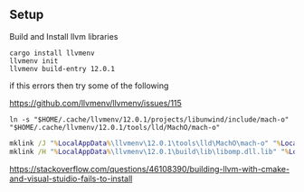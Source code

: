 ## Setup
Build and Install llvm libraries

```shell
cargo install llvmenv
llvmenv init
llvmenv build-entry 12.0.1
```

if this errors then try some of the following

https://github.com/llvmenv/llvmenv/issues/115

```shell
ln -s "$HOME/.cache/llvmenv/12.0.1/projects/libunwind/include/mach-o" "$HOME/.cache/llvmenv/12.0.1/tools/lld/MachO/mach-o"
```

```cmd
mklink /J "%LocalAppData%\llvmenv\12.0.1\tools\lld\MachO\mach-o" "%LocalAppData%\llvmenv\12.0.1\projects\libunwind\include\mach-o"
mklink /H "%LocalAppData%\llvmenv\12.0.1\build\lib\libomp.dll.lib" "%LocalAppData%\llvmenv\12.0.1\build\lib\Debug\libomp.dll.lib"
```

https://stackoverflow.com/questions/46108390/building-llvm-with-cmake-and-visual-stuidio-fails-to-install